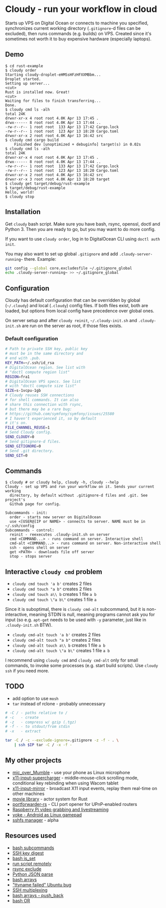 # Cloudy - run your workflow in cloud

Starts up VPS on Digital Ocean or connects to machine you specified, synchronizes current working
directory (`.gitignore`-d files can be excluded), then runs commands (e.g. builds) on VPS.
Created since it's sometimes not worth it to buy expensive hardware (especially laptops).

## Demo

```text
$ cd rust-example
$ cloudy order
Starting cloudy-droplet-eHMSsHFzHFXXMBbm...
Droplet started.
Setting up server...
<cut>
Rust is installed now. Great!
<cut>
Waiting for files to finish transferring...
Done.
$ cloudy cmd ls -alh
total 24K
drwxr-xr-x 4 root root 4.0K Apr 13 17:45 .
drwx------ 8 root root 4.0K Apr 13 17:44 ..
-rw-r--r-- 1 root root  133 Apr 13 17:42 Cargo.lock
-rw-r--r-- 1 root root  123 Apr 13 18:20 Cargo.toml
drwxr-xr-x 2 root root 4.0K Apr 13 16:42 src
$ cloudy cmd cargo build
    Finished dev [unoptimized + debuginfo] target(s) in 0.02s
$ cloudy cmd ls -alh
total 24K
drwxr-xr-x 4 root root 4.0K Apr 13 17:45 .
drwx------ 8 root root 4.0K Apr 13 17:44 ..
-rw-r--r-- 1 root root  133 Apr 13 17:42 Cargo.lock
-rw-r--r-- 1 root root  123 Apr 13 18:20 Cargo.toml
drwxr-xr-x 2 root root 4.0K Apr 13 16:42 src
drwxr-xr-x 3 root root 4.0K Apr 13 18:20 target
$ cloudy get target/debug/rust-example
$ target/debug/rust-example
Hello, world!
$ cloudy stop
```

## Installation

Get `cloudy` bash script. Make sure you have bash, rsync, openssl, doctl and Python 3. Then
you are ready to go, but you may want to do more config.

If you want to use `cloudy order`, log in to DigitalOcean CLI using `doctl auth init`.

You may also want to set up global `.gitignore` and add `.cloudy-server-running~` there. Example:

```bash
git config --global core.excludesfile ~/.gitignore_global
echo .cloudy-server-running~ >> ~/.gitignore_global
```

## Configuration

Cloudy has default configuration that can be overridden by global (`~/.cloudy`) and
local (`.cloudy`) config files. If both files exist, both are loaded, but options from local
config have precedence over global ones.

On server setup and after `cloudy reinit`, `~/.cloudy-init.sh` and `.cloudy-init.sh` are run on
the server as root, if those files exists.

### Default configuration

```bash
# Path to private SSH key, public key
# must be in the same directory and
# end with .pub.
KEY_PATH=~/.ssh/id_rsa
# DigitalOcean region. See list with
# "doctl compute region list"
REGION=fra1
# DigitalOcean VPS specs. See list
# with "doctl compute size list"
SIZE=s-1vcpu-1gb
# Cloudy reuses SSH connections
# for shell commands. It can also
# share this connection with rsync,
# but there may be a rare bug:
# https://github.com/symfony/symfony/issues/25580
# I haven't experienced it, so by default
# it's on.
FILE_CHANNEL_REUSE=1
# Send Cloudy config.
SEND_CLOUDY=0
# Send gitignore-d files.
SEND_GITIGNORE=0
# Send .git directory.
SEND_GIT=0
```

## Commands

```text
$ cloudy # or cloudy help, cloudy -h, cloudy --help
Cloudy - set up VPS and run your workflow on it. Sends your current working
  directory, by default without .gitignore-d files and .git. See project's
  Github page for config.

Subcommands - init:
  order - starts new server on DigitalOcean
  use <[USER@]IP or NAME> - connects to server. NAME must be in ~/.ssh/config
Subcommands - control:
  reinit - reexecutes .cloudy-init.sh on server
  cmd <COMMAND...> - runs command on server. Interactive shell
  cmd-alt <COMMAND...> - runs command on server. Non-interactive shell
  ssh - opens shell on server
  get <PATH> - downloads file off server
  stop - stops server
```

## Interactive `cloudy cmd` problem

- `cloudy cmd touch 'a b'` creates 2 files
- `cloudy cmd touch "a b"` creates 2 files
- `cloudy cmd touch a\\ b` creates 1 file `a b`
- `cloudy cmd touch \"a b\"` creates 1 file `a`

Since it is suboptimal, there is `cloudy cmd-alt` subcommand, but it is non-interactive,
meaning STDIN is null, meaning programs cannot ask you for input (so e.g. `apt-get` needs
to be used with `-y` parameter, just like in `.cloudy-init.sh` BTW).

- `cloudy cmd-alt touch 'a b'` creates 2 files
- `cloudy cmd-alt touch "a b"` creates 2 files
- `cloudy cmd-alt touch a\\ b` creates 1 file `a b`
- `cloudy cmd-alt touch \"a b\"` creates 1 file `a b`

I recommend using `cloudy cmd` and `cloudy cmd-alt` only for small commands, to invoke some
processes (e.g. start build scripts). Use `cloudy ssh` if you need more.

## TODO

- add option to use `mosh`
- `tar` instead of rclone - probably unnecessary

```bash
# -C / - paths relative to /
# -c   - create
# -z   - compress w/ gzip (.tgz)
# -f - - to stdout/from stdin
# -x   - extract

tar -C / -c --exclude-ignore=.gitignore -z -f - . \
    | ssh $IP tar -C / -x -f -
```

## My other projects

- [mic_over_Mumble](https://github.com/pzmarzly/mic_over_mumble) - use your phone as Linux microphone
- [x11-input-supercharger](https://github.com/pzmarzly/x11-input-supercharger) - middle-mouse-click
  scrolling mode, conditional key rebinding when using Wacom tablet
- [x11-input-mirror](https://github.com/pzmarzly/x11-input-mirror) - broadcast X11 input events,
  replay them real-time on other machines
- [movie library](https://github.com/movie-rs/movie) - actor system for Rust
- [portforwarder-rs](https://github.com/pzmarzly/portforwarder-rs) - CLI port opener for
  UPnP-enabled routers
- [Raspberry Pi video grabbing and livestreaming](https://pzmarzly.pl/2018/03/17/raspberry-pi-livestreaming.html)
- [yoke - Android as Linux gamepad](https://github.com/rmst/yoke)
- [sshfs manager](https://github.com/pzmarzly/sshfs-manager) - alpha

## Resources used

- [bash subcommands](https://gist.github.com/waylan/4080362)
- [SSH key digest](https://serverfault.com/a/775193/449626)
- [bash is_set](https://stackoverflow.com/a/46704718/5108318)
- [run script remotely](https://stackoverflow.com/a/2732991/5108318)
- [rsync exclude](https://stackoverflow.com/a/15373763/5108318)
- [Python JSON parse](https://stackoverflow.com/a/8400375/5108318)
- [bash arrays](https://stackoverflow.com/a/19122890/5108318)
- ["ttyname failed" Ubuntu bug](https://superuser.com/a/1160074/620906)
- [SSH multiplexing](https://stackoverflow.com/a/20410383/5108318)
- [bash arrays - push_back](https://stackoverflow.com/a/1951523/5108318)
- [bash OR](https://stackoverflow.com/a/8972266/5108318)

